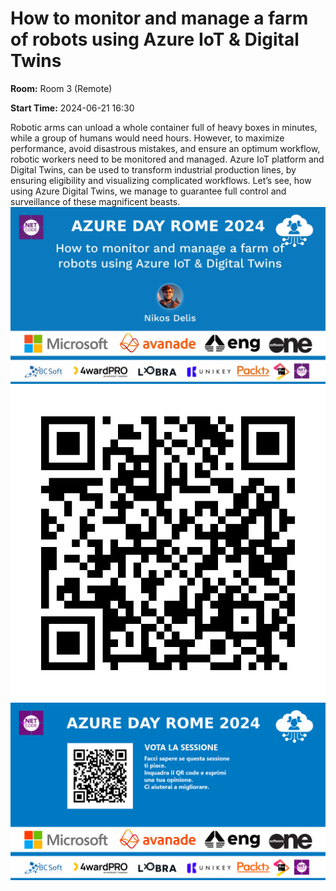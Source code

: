 # How to monitor and manage a farm of robots using Azure IoT & Digital Twins
**Room:** Room 3 (Remote)

**Start Time:** 2024-06-21 16:30

Robotic arms can unload a whole container full of heavy boxes in minutes, while a group of humans would need hours. However, to maximize performance, avoid disastrous mistakes, and ensure an optimum workflow, robotic workers need to be monitored and managed. Azure IoT platform and Digital Twins, can be used to transform industrial production lines, by ensuring eligibility and visualizing complicated workflows. Let’s see, how using Azure Digital Twins, we manage to guarantee full control and surveillance of these magnificent beasts.
![Banner](room3_16_30.jpeg 'SessionBanner')
![QR](qr.png 'Qr')
![Voting Banner](votingBanner.png 'Voting Banner')

